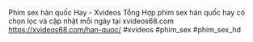 Phim sex hàn quốc Hay - Xvideos	
Tổng Hợp phim sex hàn quốc hay có chọn lọc và cập nhật mỗi ngày tại xvideos68.com	
https://xvideos68.com/han-quoc/
#xvideos #phim_sex #phim_sex_hd
